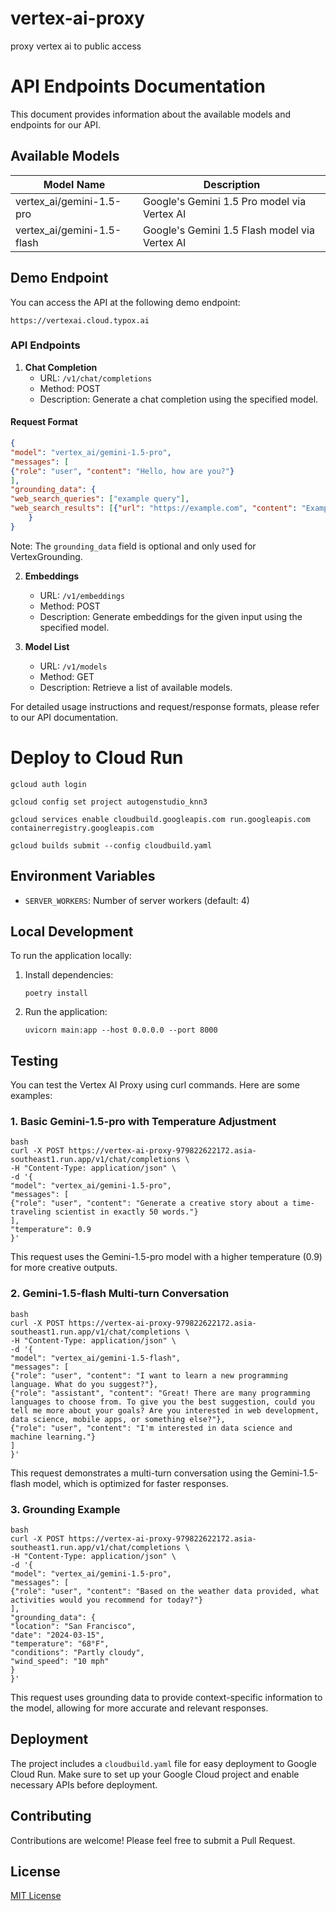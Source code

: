 # vertex-ai-proxy
proxy vertex ai to public access


# API Endpoints Documentation

This document provides information about the available models and endpoints for our API.

## Available Models

| Model Name | Description |
|------------|-------------|
| vertex_ai/gemini-1.5-pro | Google's Gemini 1.5 Pro model via Vertex AI |
| vertex_ai/gemini-1.5-flash | Google's Gemini 1.5 Flash model via Vertex AI |

## Demo Endpoint

You can access the API at the following demo endpoint:
```
https://vertexai.cloud.typox.ai
```


### API Endpoints

1. **Chat Completion**
   - URL: `/v1/chat/completions`
   - Method: POST
   - Description: Generate a chat completion using the specified model.

#### Request Format

```json
{
"model": "vertex_ai/gemini-1.5-pro",
"messages": [
{"role": "user", "content": "Hello, how are you?"}
],
"grounding_data": {
"web_search_queries": ["example query"],
"web_search_results": [{"url": "https://example.com", "content": "Example content"}]
    }
}
```
Note: The `grounding_data` field is optional and only used for VertexGrounding.



2. **Embeddings**
   - URL: `/v1/embeddings`
   - Method: POST
   - Description: Generate embeddings for the given input using the specified model.

3. **Model List**
   - URL: `/v1/models`
   - Method: GET
   - Description: Retrieve a list of available models.

For detailed usage instructions and request/response formats, please refer to our API documentation.



# Deploy to Cloud Run

```
gcloud auth login

gcloud config set project autogenstudio_knn3

gcloud services enable cloudbuild.googleapis.com run.googleapis.com containerregistry.googleapis.com

gcloud builds submit --config cloudbuild.yaml
```


## Environment Variables

- `SERVER_WORKERS`: Number of server workers (default: 4)

## Local Development

To run the application locally:

1. Install dependencies:
   ```
   poetry install
   ```

2. Run the application:
   ```
   uvicorn main:app --host 0.0.0.0 --port 8000
   ```


## Testing

You can test the Vertex AI Proxy using curl commands. Here are some examples:

### 1. Basic Gemini-1.5-pro with Temperature Adjustment

```
bash
curl -X POST https://vertex-ai-proxy-979822622172.asia-southeast1.run.app/v1/chat/completions \
-H "Content-Type: application/json" \
-d '{
"model": "vertex_ai/gemini-1.5-pro",
"messages": [
{"role": "user", "content": "Generate a creative story about a time-traveling scientist in exactly 50 words."}
],
"temperature": 0.9
}'
```
This request uses the Gemini-1.5-pro model with a higher temperature (0.9) for more creative outputs.

### 2. Gemini-1.5-flash Multi-turn Conversation
```
bash
curl -X POST https://vertex-ai-proxy-979822622172.asia-southeast1.run.app/v1/chat/completions \
-H "Content-Type: application/json" \
-d '{
"model": "vertex_ai/gemini-1.5-flash",
"messages": [
{"role": "user", "content": "I want to learn a new programming language. What do you suggest?"},
{"role": "assistant", "content": "Great! There are many programming languages to choose from. To give you the best suggestion, could you tell me more about your goals? Are you interested in web development, data science, mobile apps, or something else?"},
{"role": "user", "content": "I'm interested in data science and machine learning."}
]
}'
```

This request demonstrates a multi-turn conversation using the Gemini-1.5-flash model, which is optimized for faster responses.

### 3. Grounding Example
```
bash
curl -X POST https://vertex-ai-proxy-979822622172.asia-southeast1.run.app/v1/chat/completions \
-H "Content-Type: application/json" \
-d '{
"model": "vertex_ai/gemini-1.5-pro",
"messages": [
{"role": "user", "content": "Based on the weather data provided, what activities would you recommend for today?"}
],
"grounding_data": {
"location": "San Francisco",
"date": "2024-03-15",
"temperature": "68°F",
"conditions": "Partly cloudy",
"wind_speed": "10 mph"
}
}'
```


This request uses grounding data to provide context-specific information to the model, allowing for more accurate and relevant responses.

## Deployment

The project includes a `cloudbuild.yaml` file for easy deployment to Google Cloud Run. Make sure to set up your Google Cloud project and enable necessary APIs before deployment.

## Contributing

Contributions are welcome! Please feel free to submit a Pull Request.

## License

[MIT License](LICENSE)



